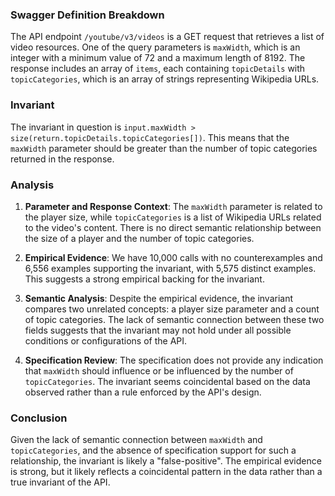 ### Swagger Definition Breakdown
The API endpoint `/youtube/v3/videos` is a GET request that retrieves a list of video resources. One of the query parameters is `maxWidth`, which is an integer with a minimum value of 72 and a maximum length of 8192. The response includes an array of `items`, each containing `topicDetails` with `topicCategories`, which is an array of strings representing Wikipedia URLs.

### Invariant
The invariant in question is `input.maxWidth > size(return.topicDetails.topicCategories[])`. This means that the `maxWidth` parameter should be greater than the number of topic categories returned in the response.

### Analysis
1. **Parameter and Response Context**: The `maxWidth` parameter is related to the player size, while `topicCategories` is a list of Wikipedia URLs related to the video's content. There is no direct semantic relationship between the size of a player and the number of topic categories.

2. **Empirical Evidence**: We have 10,000 calls with no counterexamples and 6,556 examples supporting the invariant, with 5,575 distinct examples. This suggests a strong empirical backing for the invariant.

3. **Semantic Analysis**: Despite the empirical evidence, the invariant compares two unrelated concepts: a player size parameter and a count of topic categories. The lack of semantic connection between these two fields suggests that the invariant may not hold under all possible conditions or configurations of the API.

4. **Specification Review**: The specification does not provide any indication that `maxWidth` should influence or be influenced by the number of `topicCategories`. The invariant seems coincidental based on the data observed rather than a rule enforced by the API's design.

### Conclusion
Given the lack of semantic connection between `maxWidth` and `topicCategories`, and the absence of specification support for such a relationship, the invariant is likely a "false-positive". The empirical evidence is strong, but it likely reflects a coincidental pattern in the data rather than a true invariant of the API.
